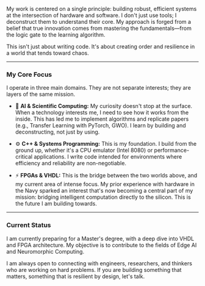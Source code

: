 My work is centered on a single principle: building robust, efficient systems at the intersection of hardware and software. I don't just use tools; I deconstruct them to understand their core. My approach is forged from a belief that true innovation comes from mastering the fundamentals—from the logic gate to the learning algorithm.

This isn't just about writing code. It's about creating order and resilience in a world that tends toward chaos.

---

### My Core Focus

I operate in three main domains. They are not separate interests; they are layers of the same mission.

*   🧠 **AI & Scientific Computing:** My curiosity doesn't stop at the surface. When a technology interests me, I need to see how it works from the inside. This has led me to implement algorithms and replicate papers (e.g., Transfer Learning with PyTorch, GWO). I learn by building and deconstructing, not just by using.

*   ⚙️ **C++ & Systems Programming:** This is my foundation. I build from the ground up, whether it's a CPU emulator (Intel 8080) or performance-critical applications. I write code intended for environments where efficiency and reliability are non-negotiable.

*   ⚡ **FPGAs & VHDL:** This is the bridge between the two worlds above, and my current area of intense focus. My prior experience with hardware in the Navy sparked an interest that's now becoming a central part of my mission: bridging intelligent computation directly to the silicon. This is the future I am building towards.

---

### Current Status

I am currently preparing for a Master's degree, with a deep dive into VHDL and FPGA architecture. My objective is to contribute to the fields of Edge AI and Neuromorphic Computing.

I am always open to connecting with engineers, researchers, and thinkers who are working on hard problems. If you are building something that matters, something that is resilient by design, let's talk.


